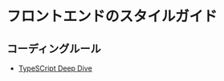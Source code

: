# フロントエンドのスタイルガイド

## コーディングルール

- [TypeSCript Deep Dive](https://basarat.gitbook.io/typescript/styleguide)


